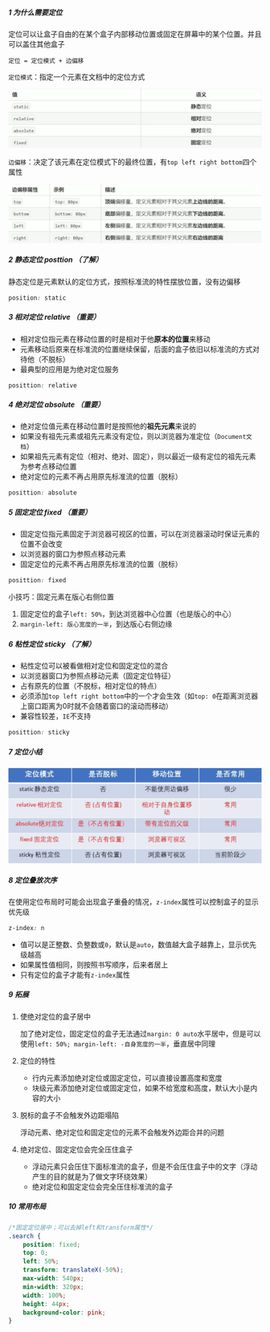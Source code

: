 ##### 1 为什么需要定位

定位可以让盒子自由的在某个盒子内部移动位置或固定在屏幕中的某个位置。并且可以盖住其他盒子

`定位 = 定位模式 + 边偏移`

`定位模式`：指定一个元素在文档中的定位方式

![image-20210829204253167](.img/image-20210829204253167.png)

`边偏移`：决定了该元素在定位模式下的最终位置，有`top left right bottom`四个属性

![image-20210829204416063](.img/image-20210829204416063.png)

##### 2 静态定位 posttion （了解）

静态定位是元素默认的定位方式，按照标准流的特性摆放位置，没有边偏移

```css
position: static
```

##### 3 相对定位  relative （重要）

- 相对定位指元素在移动位置的时是相对于他**原本的位置**来移动
- 元素移动后原来在标准流的位置继续保留，后面的盒子依旧以标准流的方式对待他（不脱标）
- 最典型的应用是为绝对定位服务

```css
posittion: relative
```

##### 4 绝对定位  absolute （重要）

- 绝对定位值元素在移动位置时是按照他的**祖先元素**来说的
- 如果没有祖先元素或祖先元素没有定位，则以浏览器为准定位（`Document文档`）
- 如果祖先元素有定位（相对、绝对、固定），则以最近一级有定位的祖先元素为参考点移动位置
- 绝对定位的元素不再占用原先标准流的位置（脱标）

```css
posittion: absolute
```

##### 5 固定定位  fixed （重要）

- 固定定位指元素固定于浏览器可视区的位置，可以在浏览器滚动时保证元素的位置不会改变
- 以浏览器的窗口为参照点移动元素
- 固定定位的元素不再占用原先标准流的位置（脱标）

```css
posittion: fixed
```

小技巧：固定元素在版心右侧位置

1. 固定定位的盒子`left: 50%`，到达浏览器中心位置（也是版心的中心）
2. `margin-left: 版心宽度的一半`，到达版心右侧边缘

##### 6 粘性定位  sticky （了解）

- 粘性定位可以被看做相对定位和固定定位的混合
- 以浏览器窗口为参照点移动元素（固定定位特征）
- 占有原先的位置（不脱标，相对定位的特点）
- 必须添加`top left right bottom`中的一个才会生效（如`top: 0`在距离浏览器上窗口距离为0时就不会随着窗口的滚动而移动）
- 兼容性较差，`IE`不支持

```css
posittion: sticky
```

##### 7 定位小结

![image-20210830000248508](.img/image-20210830000248508.png)

##### 8 定位叠放次序

在使用定位布局时可能会出现盒子重叠的情况，`z-index`属性可以控制盒子的显示优先级

```css
z-index: n
```

- 值可以是正整数、负整数或`0`，默认是`auto`，数值越大盒子越靠上，显示优先级越高
- 如果属性值相同，则按照书写顺序，后来者居上
- 只有定位的盒子才能有`z-index`属性

##### 9 拓展

1. 使绝对定位的盒子居中

    加了绝对定位，固定定位的盒子无法通过`margin: 0 auto`水平居中，但是可以使用`left: 50%; margin-left: -自身宽度的一半`，垂直居中同理

2. 定位的特性

    - 行内元素添加绝对定位或固定定位，可以直接设置高度和宽度
    - 块级元素添加绝对定位或固定定位，如果不给宽度和高度，默认大小是内容的大小

3. 脱标的盒子不会触发外边距塌陷

    浮动元素、绝对定位和固定定位的元素不会触发外边距合并的问题

4. 绝对定位、固定定位会完全压住盒子

    - 浮动元素只会压住下面标准流的盒子，但是不会压住盒子中的文字（浮动产生的目的就是为了做文字环绕效果）
    - 绝对定位和固定定位会完全压住标准流的盒子

##### 10 常用布局

```css
/*固定定位居中；可以去掉left和transform属性*/
.search {
    position: fixed;
    top: 0;
    left: 50%;
    transform: translateX(-50%);
    max-width: 540px;
    min-width: 320px;
    width: 100%;
    height: 44px;
    background-color: pink;
}
```

